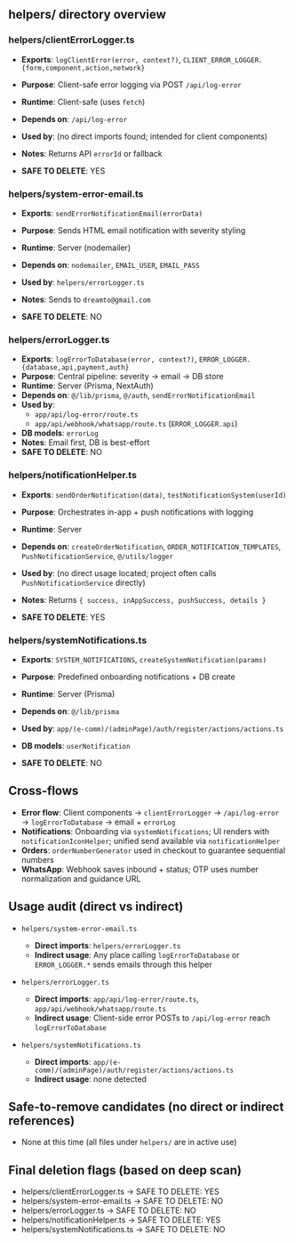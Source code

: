 ## helpers/ directory overview

### helpers/clientErrorLogger.ts
- **Exports**: `logClientError(error, context?)`, `CLIENT_ERROR_LOGGER.{form,component,action,network}`
- **Purpose**: Client-safe error logging via POST `/api/log-error`
- **Runtime**: Client-safe (uses `fetch`)
- **Depends on**: `/api/log-error`
- **Used by**: (no direct imports found; intended for client components)
- **Notes**: Returns API `errorId` or fallback
 
- **SAFE TO DELETE**: YES

### helpers/system-error-email.ts
- **Exports**: `sendErrorNotificationEmail(errorData)`
- **Purpose**: Sends HTML email notification with severity styling
- **Runtime**: Server (nodemailer)
- **Depends on**: `nodemailer`, `EMAIL_USER`, `EMAIL_PASS`
- **Used by**: `helpers/errorLogger.ts`
- **Notes**: Sends to `dreamto@gmail.com`
 
- **SAFE TO DELETE**: NO

### helpers/errorLogger.ts
- **Exports**: `logErrorToDatabase(error, context?)`, `ERROR_LOGGER.{database,api,payment,auth}`
- **Purpose**: Central pipeline: severity → email → DB store
- **Runtime**: Server (Prisma, NextAuth)
- **Depends on**: `@/lib/prisma`, `@/auth`, `sendErrorNotificationEmail`
- **Used by**:
  - `app/api/log-error/route.ts`
  - `app/api/webhook/whatsapp/route.ts` (`ERROR_LOGGER.api`)
- **DB models**: `errorLog`
- **Notes**: Email first, DB is best-effort
- **SAFE TO DELETE**: NO

<!-- Removed from helpers/: newsletter helpers now live at `app/(e-comm)/homepage/actions/newsletterHelpers.ts` -->

### helpers/notificationHelper.ts
- **Exports**: `sendOrderNotification(data)`, `testNotificationSystem(userId)`
- **Purpose**: Orchestrates in-app + push notifications with logging
- **Runtime**: Server
- **Depends on**: `createOrderNotification`, `ORDER_NOTIFICATION_TEMPLATES`, `PushNotificationService`, `@/utils/logger`
- **Used by**: (no direct usage located; project often calls `PushNotificationService` directly)
- **Notes**: Returns `{ success, inAppSuccess, pushSuccess, details }`
 
- **SAFE TO DELETE**: YES

<!-- Removed from helpers/: notification icon helper is colocated with the notifications page at `app/(e-comm)/(adminPage)/user/notifications/components/notificationIconHelper.ts` -->

<!-- Not in helpers/: order number generator is managed in its feature folder -->

### helpers/systemNotifications.ts
- **Exports**: `SYSTEM_NOTIFICATIONS`, `createSystemNotification(params)`
- **Purpose**: Predefined onboarding notifications + DB create
- **Runtime**: Server (Prisma)
- **Depends on**: `@/lib/prisma`
- **Used by**: `app/(e-comm)/(adminPage)/auth/register/actions/actions.ts`
- **DB models**: `userNotification`
 
- **SAFE TO DELETE**: NO

<!-- Not in helpers/: WhatsApp webhook helpers are managed with the API route -->

<!-- Not in helpers/: WhatsApp utilities are colocated under `lib/whatsapp/` and actions -->

## Cross-flows
- **Error flow**: Client components → `clientErrorLogger` → `/api/log-error` → `logErrorToDatabase` → email + `errorLog`
- **Notifications**: Onboarding via `systemNotifications`; UI renders with `notificationIconHelper`; unified send available via `notificationHelper`
- **Orders**: `orderNumberGenerator` used in checkout to guarantee sequential numbers
- **WhatsApp**: Webhook saves inbound + status; OTP uses number normalization and guidance URL

## Usage audit (direct vs indirect)

- `helpers/system-error-email.ts`
  - **Direct imports**: `helpers/errorLogger.ts`
  - **Indirect usage**: Any place calling `logErrorToDatabase` or `ERROR_LOGGER.*` sends emails through this helper

- `helpers/errorLogger.ts`
  - **Direct imports**: `app/api/log-error/route.ts`, `app/api/webhook/whatsapp/route.ts`
  - **Indirect usage**: Client-side error POSTs to `/api/log-error` reach `logErrorToDatabase`

- `helpers/systemNotifications.ts`
  - **Direct imports**: `app/(e-comm)/(adminPage)/auth/register/actions/actions.ts`
  - **Indirect usage**: none detected

## Safe-to-remove candidates (no direct or indirect references)

- None at this time (all files under `helpers/` are in active use)


## Final deletion flags (based on deep scan)

- helpers/clientErrorLogger.ts → SAFE TO DELETE: YES
- helpers/system-error-email.ts → SAFE TO DELETE: NO
- helpers/errorLogger.ts → SAFE TO DELETE: NO
- helpers/notificationHelper.ts → SAFE TO DELETE: YES
- helpers/systemNotifications.ts → SAFE TO DELETE: NO


